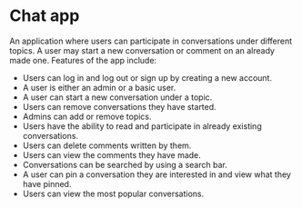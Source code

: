 # Chat app

An application where users can participate in conversations under different topics. A user may start a new conversation or comment on an already made one. Features of the app include:

* Users can log in and log out or sign up by creating a new account.
* A user is either an admin or a basic user.
* A user can start a new conversation under a topic.
* Users can remove conversations they have started.
* Admins can add or remove topics.
* Users have the ability to read and participate in already existing conversations.
* Users can delete comments written by them.
* Users can view the comments they have made.
* Conversations can be searched by using a search bar.
* A user can pin a conversation they are interested in and view what they have pinned.
* Users can view the most popular conversations.
